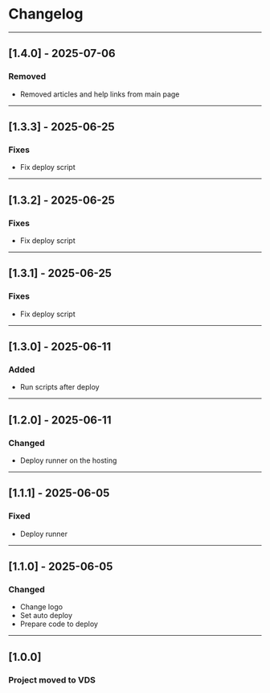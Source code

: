 # Changelog

---

## [1.4.0] - 2025-07-06
### Removed
* Removed articles and help links from main page

---

## [1.3.3] - 2025-06-25
### Fixes
* Fix deploy script

---

## [1.3.2] - 2025-06-25
### Fixes
* Fix deploy script

---

## [1.3.1] - 2025-06-25
### Fixes
* Fix deploy script

---

## [1.3.0] - 2025-06-11
### Added
* Run scripts after deploy

---

## [1.2.0] - 2025-06-11
### Changed
* Deploy runner on the hosting

---

## [1.1.1] - 2025-06-05
### Fixed
* Deploy runner

---

## [1.1.0] - 2025-06-05
### Changed
* Change logo
* Set auto deploy
* Prepare code to deploy

---

## [1.0.0]
### Project moved to VDS
